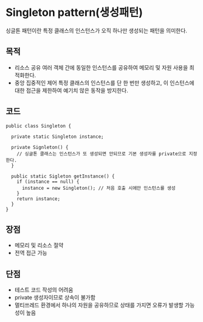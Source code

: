 # Singleton pattern(생성패턴)
싱글톤 패턴이란 특정 클래스의 인스턴스가 오직 하나만 생성되는 패턴을 의미한다.

## 목적
 - 리소스 공유
   여러 객체 간에 동일한 인스턴스를 공유하여 메모리 및 자원 사용을 최적화한다.
 - 중앙 집중적인 제어
   특정 클래스의 인스턴스를 단 한 번만 생성하고, 이 인스턴스에 대한 접근을 제한하여 예기치 않은 동작을 방지한다.

## 코드
```
public class Singleton {

  private static Singleton instance;

  private Signleton() {
    // 싱글톤 클래스는 인스턴스가 또 생성되면 안되므로 기본 생성자를 private으로 지정한다.
  }

  public static Sigleton getInstance() {
    if (instance == null) {
      instance = new Singleton(); // 처음 호출 시에만 인스턴스를 생성
    }
    return instance;
  }
}
```

## 장점
 - 메모리 및 리소스 절약
 - 전역 접근 가능
## 단점
 - 테스트 코드 작성의 어려움
 - private 생성자이므로 상속이 불가함
 - 멀티쓰레드 환경에서 하나의 자원을 공유하므로 상태를 가지면 오류가 발생할 가능성이 높음
